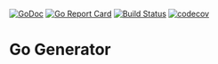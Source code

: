 [![GoDoc](https://godoc.org/github.com/gqlc/golang?status.svg)](https://godoc.org/github.com/gqlc/golang)
[![Go Report Card](https://goreportcard.com/badge/github.com/gqlc/golang)](https://goreportcard.com/report/github.com/gqlc/golang)
[![Build Status](https://travis-ci.org/gqlc/golang.svg?branch=master)](https://travis-ci.org/gqlc/golang)
[![codecov](https://codecov.io/gh/gqlc/golang/branch/master/graph/badge.svg)](https://codecov.io/gh/gqlc/golang)

# Go Generator